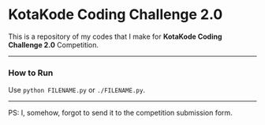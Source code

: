 # KotaKode Coding Challenge 2.0
This is a repository of my codes that I make for **KotaKode Coding Challenge 2.0** Competition.

---
### How to Run

Use `python FILENAME.py` or `./FILENAME.py`.

---
PS:
I, somehow, forgot to send it to the competition submission form.